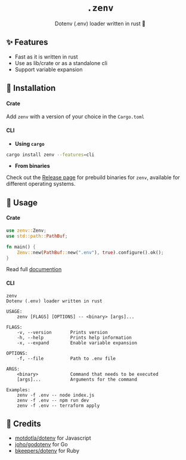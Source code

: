 <h1 align="center">
    <code>.zenv</code>
</h1>
<p align="center">Dotenv (.env) loader written in rust 🦀</p>

<!-- TODO: badges -->

## ✨ Features

-   Fast as it is written in rust
-   Use as lib/crate or as a standalone cli
-   Support variable expansion

## 🚀 Installation

#### Crate

Add `zenv` with a version of your choice in the `Cargo.toml`

#### CLI

-   **Using `cargo`**

```sh
cargo install zenv --features=cli
```

-   **From binaries**

Check out the [Release page](https://github.com/numToStr/zenv/releases) for prebuild binaries for `zenv`, available for different operating systems.

## 🤞 Usage

#### Crate

```rust
use zenv::Zenv;
use std::path::PathBuf;

fn main() {
    Zenv::new(PathBuf::new(".env"), true).configure().ok();
}
```

Read full [documention](https:://docs.rs/zenv)

#### CLI

```
zenv
Dotenv (.env) loader written in rust

USAGE:
    zenv [FLAGS] [OPTIONS] -- <binary> [args]...

FLAGS:
    -v, --version       Prints version
    -h, --help          Prints help information
    -x, --expand        Enable variable expansion

OPTIONS:
    -f, --file          Path to .env file

ARGS:
    <binary>            Command that needs to be executed
    [args]...           Arguments for the command

Examples:
    zenv -f .env -- node index.js
    zenv -f .env -- npm run dev
    zenv -f .env -- terraform apply
```

<!-- TODO: explanation -->

## 🙏 Credits

-   [motdotla/dotenv](https://github.com/motdotla/dotenv) for Javascript
-   [joho/godotenv](https://github.com/joho/godotenv) for Go
-   [bkeepers/dotenv](https://github.com/bkeepers/dotenv) for Ruby
